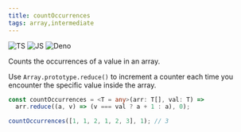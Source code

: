 ```yaml
---
title: countOccurrences
tags: array,intermediate
---
```


![TS](https://img.shields.io/badge/supports-typescript-blue.svg?style=flat-square)
![JS](https://img.shields.io/badge/supports-javascript-yellow.svg?style=flat-square)
![Deno](https://img.shields.io/badge/supports-deno-green.svg?style=flat-square)

Counts the occurrences of a value in an array.

Use `Array.prototype.reduce()` to increment a counter each time you encounter the specific value inside the array.

```ts title="typescript"
const countOccurrences = <T = any>(arr: T[], val: T) =>
  arr.reduce((a, v) => (v === val ? a + 1 : a), 0);
```

```ts title="typescript"
countOccurrences([1, 1, 2, 1, 2, 3], 1); // 3
```
